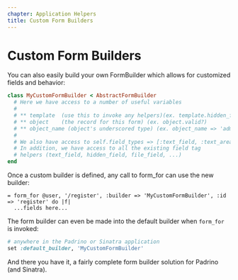 ```yaml
---
chapter: Application Helpers
title: Custom Form Builders
---
```


# Custom Form Builders

You can also easily build your own FormBuilder which allows for customized
fields and behavior:

```ruby
class MyCustomFormBuilder < AbstractFormBuilder
  # Here we have access to a number of useful variables
  #
  # ** template  (use this to invoke any helpers)(ex. template.hidden_field_tag(...))
  # ** object    (the record for this form) (ex. object.valid?)
  # ** object_name (object's underscored type) (ex. object_name => 'admin_user')
  #
  # We also have access to self.field_types => [:text_field, :text_area, ...]
  # In addition, we have access to all the existing field tag
  # helpers (text_field, hidden_field, file_field, ...)
end
```

Once a custom builder is defined, any call to form_for can use the new builder:

```haml
= form_for @user, '/register', :builder => 'MyCustomFormBuilder', :id => 'register' do |f|
  ...fields here...
```

The form builder can even be made into the default builder when `form_for` is
invoked:

```ruby
# anywhere in the Padrino or Sinatra application
set :default_builder, 'MyCustomFormBuilder'
```

And there you have it, a fairly complete form builder solution for Padrino (and
Sinatra).
